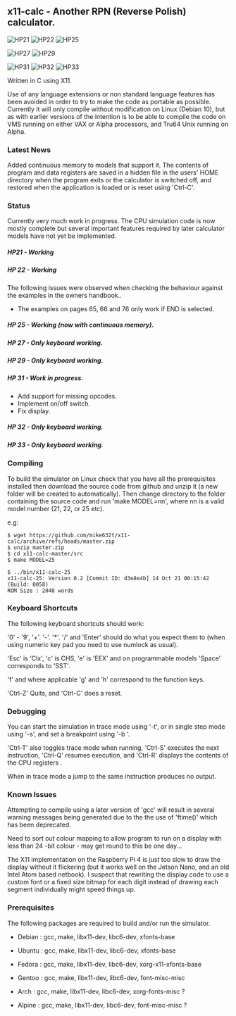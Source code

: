 ## x11-calc - Another RPN (Reverse Polish) calculator.

![HP21](./img/x11-calc-21.png) ![HP22](./img/x11-calc-22.png) ![HP25](./img/x11-calc-25.png) 

![HP27](./img/x11-calc-27.png) ![HP29](./img/x11-calc-29.png)

![HP31](./img/x11-calc-31.png) ![HP32](./img/x11-calc-32.png) ![HP33](./img/x11-calc-33.png)

Written in C using X11.

Use  of any language extensions or non standard language features has  been
avoided in order to try to make the code as portable as possible. Currently
it will only compile without modification on Linux (Debian 10), but as with
earlier  versions of the intention is to be able to compile the code on VMS
running on either VAX or Alpha processors, and Tru64 Unix running on Alpha.

### Latest News

Added continuous memory to models that support it.  The contents of program
and  data registers are saved in a hidden file in the users' HOME directory
when the program exits or the calculator is switched off, and restored when
the application is loaded or is reset using 'Ctrl-C'.

### Status

Currently very much work in progress. The CPU simulation code is now mostly
complete but several important features required by later calculator models
have not yet be implemented.

##### HP21 - Working 

##### HP 22 - Working
The  following issues were observed when checking the behaviour against the
examples in the owners handbook..
* The examples on pages 65, 66 and 76 only work if END is selected.

##### HP 25 - Working (now with continuous memory).

##### HP 27 - Only keyboard working.

##### HP 29 - Only keyboard working.

##### HP 31 - Work in progress.
* Add support for missing opcodes.
* Implement on/off switch.
* Fix display.

##### HP 32 - Only keyboard working.

##### HP 33 - Only keyboard working.

### Compiling

To  build the simulator on Linux check that you have all the  prerequisites
installed  then  download the source code from github and unzip it  (a  new
folder  will  be created to automatically).  Then change directory  to  the
folder  containing the source code and run 'make MODEL=nn', where nn  is  a
valid model number (21, 22, or 25 etc).

e.g:

    $ wget https://github.com/mike632t/x11-calc/archive/refs/heads/master.zip
    $ unzip master.zip
    $ cd x11-calc-master/src
    $ make MODEL=25
    
    $ ../bin/x11-calc-25
    x11-calc-25: Version 0.2 [Commit ID: d3e8e4b] 14 Oct 21 00:15:42 (Build: 0058)
    ROM Size : 2048 words 

### Keyboard Shortcuts

The following keyboard shortcuts should work:

'0' - '9', '+'. '-'. '*'. '/' and 'Enter' should do what you expect them to
(when using numeric key pad you need to use numlock as usual).

'Esc' is 'Clx', 'c' is CHS, 'e' is 'EEX' and on programmable models 'Space'
corresponds to 'SST'. 

'f' and where applicable 'g' and 'h' correspond to the function keys.

'Ctrl-Z' Quits, and 'Ctrl-C' does a reset.

### Debugging

You  can  start the simulation in trace mode using '-t', or in single  step 
mode using '-s', and set a breakpoint using '-b <octal address>'.

'Ctrl-T'  also toggles trace mode when running, 'Ctrl-S' executes the  next
instruction, 'Ctrl-Q' resumes execution, and 'Ctrl-R' displays the contents
of the CPU registers .  

When in trace mode a jump to the same instruction produces no output.

### Known Issues

Attempting to compile using a later version of 'gcc' will result in several
warning  messages being generated due to the the use of 'ftime()' which has
been deprecated.

Need  to sort out colour mapping to allow program to run on a display  with
less than 24 -bit colour - may get round to this be one day...

The  X11 implementation on the Raspberry Pi 4 is just too slow to draw  the
display without it flickering (but it works well on the Jetson Nano, and an
old Intel Atom based netbook). I suspect that rewriting the display code to
use  a custom font or a fixed size bitmap for each digit instead of drawing
each segment individually might speed things up. 

### Prerequisites

The following packages are required to build and/or run the simulator.

- Debian : gcc, make, libx11-dev, libc6-dev, xfonts-base

- Ubuntu : gcc, make, libx11-dev, libc6-dev, xfonts-base

- Fedora : gcc, make, libx11-dev, libc6-dev, xorg-x11-xfonts-base

- Gentoo : gcc, make, libx11-dev, libc6-dev, font-misc-misc

- Arch   : gcc, make, libx11-dev, libc6-dev, xorg-fonts-misc ?

- Alpine : gcc, make, libx11-dev, libc6-dev, font-misc-misc ?

